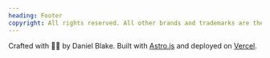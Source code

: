 ```yaml
---
heading: Footer
copyright: All rights reserved. All other brands and trademarks are the property of their respective owners.
---
```


Crafted with 🦄🌈 by Daniel Blake. Built with [Astro.js](https://astro.build/) and deployed on [Vercel](https://vercel.com).

